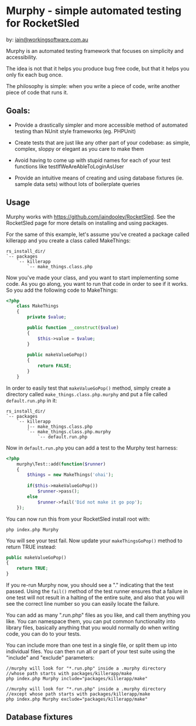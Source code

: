 # Murphy - simple automated testing for RocketSled

by: iain@workingsoftware.com.au

Murphy is an automated testing framework that focuses on simplicity and accessibility.

The idea is not that it helps you produce bug free code, but that it helps you only fix each bug once.

The philosophy is simple: when you write a piece of code, write another piece of code that runs it.

## Goals:

* Provide a drastically simpler and more accessible method of automated testing than NUnit style frameworks (eg. PHPUnit)

* Create tests that are just like any other part of your codebase: as simple, complex, sloppy or elegant as you care to make them

* Avoid having to come up with stupid names for each of your test functions like testIfWeAreAbleToLoginAsUser

* Provide an intuitive means of creating and using database fixtures (ie. sample data sets) without lots of boilerplate queries

## Usage

Murphy works with https://github.com/iaindooley/RocketSled. See the RocketSled page for more details on installing and using packages.

For the same of this example, let's assume you've created a package called killerapp and you create a class called MakeThings:

```
rs_install_dir/
`-- packages
    `-- killerapp
        `-- make_things.class.php
```

Now you've made your class, and you want to start implementing some code. As you go along, you want to run that code in order to see if it works. So you add the following code to MakeThings:

```php
<?php
    class MakeThings
    {
        private $value;

        public function __construct($value)
        {
            $this->value = $value;
        }
        
        public makeValueGoPop()
        {
            return FALSE;
        }
    }
```

In order to easily test that ```makeValueGoPop()``` method, simply create a directory called ```make_things.class.php.murphy``` and put a file called ```default.run.php``` in it:

```
rs_install_dir/
`-- packages
    `-- killerapp
        |-- make_things.class.php
        `-- make_things.class.php.murphy
            `-- default.run.php
```

Now in ```default.run.php``` you can add a test to the Murphy test harness:

```php
<?php
    murphy\Test::add(function($runner)
    {
        $things = new MakeThings('ohai');
        
        if($this->makeValueGoPop())
            $runner->pass();
        else
            $runner->fail('Did not make it go pop');
    });
```

You can now run this from your RocketSled install root with:

```
php index.php Murphy
```

You will see your test fail. Now update your ```makeThingsGoPop()``` method to return TRUE instead:

```php
public makeValueGoPop()
{
    return TRUE;
}
```

If you re-run Murphy now, you should see a "." indicating that the test passed. Using the ```fail()``` method of the test runner ensures that a failure in one test will not result in a halting of the entire suite, and also that you will see the correct line number so you can easily locate the failure.

You can add as many ".run.php" files as you like, and call them anything you like. You can namespace them, you can put common functionality into library files, basically anything that you would normally do when writing code, you can do to your tests.

You can include more than one test in a single file, or split them up into individual files. You can then run all or part of your test suite using the "include" and "exclude" parameters:

```
//murphy will look for "*.run.php" inside a .murphy directory
//whose path starts with packages/killerapp/make
php index.php Murphy include="packages/killerapp/make"

//murphy will look for "*.run.php" inside a .murphy directory
//except whose path starts with packages/killerapp/make
php index.php Murphy exclude="packages/killerapp/make"
```

## Database fixtures


